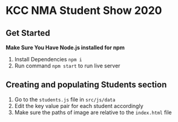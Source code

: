 # KCC NMA Student Show 2020

## Get Started

**Make Sure You Have Node.js installed for npm**

1. Install Dependencies `npm i`
2. Run command `npm start` to run live server

## Creating and populating Students section

1. Go to the `students.js` file in `src/js/data`
2. Edit the key value pair for each student accordingly
3. Make sure the paths of image are relative to the `index.html` file
